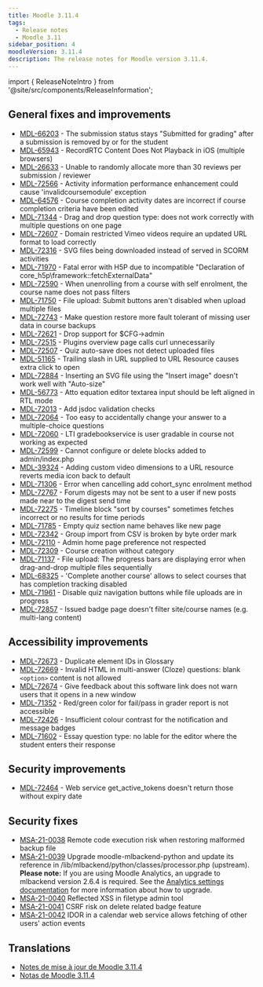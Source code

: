 ```yaml
---
title: Moodle 3.11.4
tags:
  - Release notes
  - Moodle 3.11
sidebar_position: 4
moodleVersion: 3.11.4
description: The release notes for Moodle version 3.11.4.
---
```


import { ReleaseNoteIntro } from '@site/src/components/ReleaseInformation';

<ReleaseNoteIntro releaseName={frontMatter.moodleVersion} />

## General fixes and improvements

- [MDL-66203](https://moodle.atlassian.net/browse/MDL-66203) - The submission status stays "Submitted for grading" after a submission is removed by or for the student
- [MDL-65943](https://moodle.atlassian.net/browse/MDL-65943) - RecordRTC Content Does Not Playback in iOS (multiple browsers)
- [MDL-26633](https://moodle.atlassian.net/browse/MDL-26633) - Unable to randomly allocate more than 30 reviews per submission / reviewer
- [MDL-72566](https://moodle.atlassian.net/browse/MDL-72566) - Activity information performance enhancement could cause 'invalidcoursemodule' exception
- [MDL-64576](https://moodle.atlassian.net/browse/MDL-64576) - Course completion activity dates are incorrect if course completion criteria have been edited
- [MDL-71344](https://moodle.atlassian.net/browse/MDL-71344) - Drag and drop question type: does not work correctly with multiple questions on one page
- [MDL-72607](https://moodle.atlassian.net/browse/MDL-72607) - Domain restricted Vimeo videos require an updated URL format to load correctly
- [MDL-72316](https://moodle.atlassian.net/browse/MDL-72316) - SVG files being downloaded instead of served in SCORM activities
- [MDL-71970](https://moodle.atlassian.net/browse/MDL-71970) - Fatal error with H5P due to incompatible "Declaration of core_h5p\framework::fetchExternalData"
- [MDL-72590](https://moodle.atlassian.net/browse/MDL-72590) - When unenrolling from a course with self enrolment, the course name does not pass filters
- [MDL-71750](https://moodle.atlassian.net/browse/MDL-71750) - File upload: Submit buttons aren't disabled when upload multiple files
- [MDL-72743](https://moodle.atlassian.net/browse/MDL-72743) - Make question restore more fault tolerant of missing user data in course backups
- [MDL-72621](https://moodle.atlassian.net/browse/MDL-72621) - Drop support for $CFG->admin
- [MDL-72515](https://moodle.atlassian.net/browse/MDL-72515) - Plugins overview page calls curl unnecessarily
- [MDL-72507](https://moodle.atlassian.net/browse/MDL-72507) - Quiz auto-save does not detect uploaded files
- [MDL-51165](https://moodle.atlassian.net/browse/MDL-51165) - Trailing slash in URL supplied to URL Resource causes extra click to open
- [MDL-72884](https://moodle.atlassian.net/browse/MDL-72884) - Inserting an SVG file using the "Insert image" doesn't work well with "Auto-size"
- [MDL-56773](https://moodle.atlassian.net/browse/MDL-56773) - Atto equation editor textarea input should be left aligned in RTL mode
- [MDL-72013](https://moodle.atlassian.net/browse/MDL-72013) - Add jsdoc validation checks
- [MDL-72064](https://moodle.atlassian.net/browse/MDL-72064) - Too easy to accidentally change your answer to a multiple-choice questions
- [MDL-72060](https://moodle.atlassian.net/browse/MDL-72060) - LTI gradebookservice is user gradable in course not working as expected
- [MDL-72599](https://moodle.atlassian.net/browse/MDL-72599) - Cannot configure or delete blocks added to admin/index.php
- [MDL-39324](https://moodle.atlassian.net/browse/MDL-39324) - Adding custom video dimensions to a URL resource reverts media icon back to default
- [MDL-71306](https://moodle.atlassian.net/browse/MDL-71306) - Error when cancelling add cohort_sync enrolment method
- [MDL-72767](https://moodle.atlassian.net/browse/MDL-72767) - Forum digests may not be sent to a user if new posts made near to the digest send time
- [MDL-72275](https://moodle.atlassian.net/browse/MDL-72275) - Timeline block "sort by courses" sometimes fetches incorrect or no results for time periods
- [MDL-71785](https://moodle.atlassian.net/browse/MDL-71785) - Empty quiz section name behaves like new page
- [MDL-72342](https://moodle.atlassian.net/browse/MDL-72342) - Group import from CSV is broken by byte order mark
- [MDL-72110](https://moodle.atlassian.net/browse/MDL-72110) - Admin home page preference not respected
- [MDL-72309](https://moodle.atlassian.net/browse/MDL-72309) - Course creation without category
- [MDL-71137](https://moodle.atlassian.net/browse/MDL-71137) - File upload: The progress bars are displaying error when drag-and-drop multiple files sequentially
- [MDL-68325](https://moodle.atlassian.net/browse/MDL-68325) - 'Complete another course' allows to select courses that has completion tracking disabled
- [MDL-71961](https://moodle.atlassian.net/browse/MDL-71961) - Disable quiz navigation buttons while file uploads are in progress
- [MDL-72857](https://moodle.atlassian.net/browse/MDL-72857) - Issued badge page doesn't filter site/course names (e.g. multi-lang content)

## Accessibility improvements

- [MDL-72673](https://moodle.atlassian.net/browse/MDL-72673) - Duplicate element IDs in Glossary
- [MDL-72669](https://moodle.atlassian.net/browse/MDL-72669) - Invalid HTML in multi-answer (Cloze) questions: blank `<option>` content is not allowed
- [MDL-72674](https://moodle.atlassian.net/browse/MDL-72674) -  Give feedback about this software link does not warn users that it opens in a new window
- [MDL-71352](https://moodle.atlassian.net/browse/MDL-71352) - Red/green color for fail/pass in grader report is not accessible
- [MDL-72426](https://moodle.atlassian.net/browse/MDL-72426) - Insufficient colour contrast for the notification and message badges
- [MDL-71602](https://moodle.atlassian.net/browse/MDL-71602) - Essay question type: no lable for the editor where the student enters their response

## Security improvements

- [MDL-72464](https://moodle.atlassian.net/browse/MDL-72464) - Web service get_active_tokens doesn't return those without expiry date

## Security fixes

- [MSA-21-0038](https://moodle.org/mod/forum/discuss.php?d=429095) Remote code execution risk when restoring malformed backup file
- [MSA-21-0039](https://moodle.org/mod/forum/discuss.php?d=429096) Upgrade moodle-mlbackend-python and update its reference in /lib/mlbackend/python/classes/processor.php (upstream). **Please note:** If you are using Moodle Analytics, an upgrade to mlbackend version 2.6.4 is required. See the [Analytics settings documentation](https://docs.moodle.org/en/Analytics_settings#Versions) for more information about how to upgrade.
- [MSA-21-0040](https://moodle.org/mod/forum/discuss.php?d=429097) Reflected XSS in filetype admin tool
- [MSA-21-0041](https://moodle.org/mod/forum/discuss.php?d=429099) CSRF risk on delete related badge feature
- [MSA-21-0042](https://moodle.org/mod/forum/discuss.php?d=429100) IDOR in a calendar web service allows fetching of other users' action events

## Translations

- [Notes de mise à jour de Moodle 3.11.4](https://docs.moodle.org/fr/Notes_de_mise_à_jour_de_Moodle_3.11.4)
- [Notas de Moodle 3.11.4](https://docs.moodle.org/es/Notas_de_Moodle_3.11.4)

